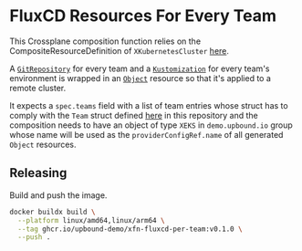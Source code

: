 # FluxCD Resources For Every Team

This Crossplane composition function relies on the CompositeResourceDefinition
of `XKubernetesCluster` [here](https://github.com/upbound-demo/internal-cloud-platform/tree/main/platform/apis/production/kubernetescluster).

A [`GitRepository`](https://fluxcd.io/flux/components/source/gitrepositories/)
for every team and a
[`Kustomization`](https://fluxcd.io/flux/components/kustomize/kustomization/)
for every team's environment is wrapped in an
[`Object`](https://marketplace.upbound.io/providers/crossplane-contrib/provider-kubernetes/v0.8.0/resources/kubernetes.crossplane.io/Object/v1alpha1)
resource so that it's applied to a remote cluster.

It expects a `spec.teams` field with a list of team entries whose struct has to
comply with the `Team` struct defined [here](./teams.go) in this repository and
the composition needs to have an object of type `XEKS` in `demo.upbound.io` group
whose name will be used as the `providerConfigRef.name` of all generated `Object`
resources.

## Releasing

Build and push the image.
```bash
docker buildx build \
  --platform linux/amd64,linux/arm64 \
  --tag ghcr.io/upbound-demo/xfn-fluxcd-per-team:v0.1.0 \
  --push .
```